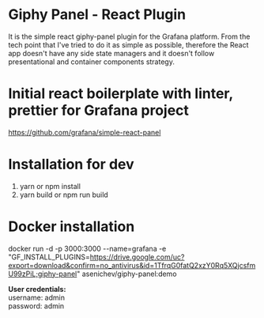 # Giphy Panel - React Plugin

It is the simple react giphy-panel plugin for the Grafana platform.
From the tech point that I've tried to do it as simple as possible, 
therefore the React app doesn't have any side state managers 
and it doesn't follow presentational and container components strategy.

# Initial react boilerplate with linter, prettier for Grafana project
https://github.com/grafana/simple-react-panel

# Installation for dev
1. yarn or npm install
2. yarn build or npm run build

# Docker installation
docker run -d -p 3000:3000 --name=grafana -e "GF_INSTALL_PLUGINS=https://drive.google.com/uc?export=download&confirm=no_antivirus&id=1TfrqG0fatQ2xzY0Rq5XQjcsfmU99zPiL;giphy-panel" asenichev/giphy-panel:demo

<b>User credentials:</b> \
username: admin \
password: admin